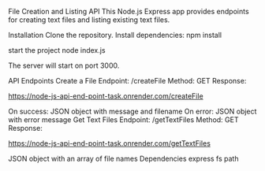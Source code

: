 File Creation and Listing API
This Node.js Express app provides endpoints for creating text files and listing existing text files.

Installation
Clone the repository.
Install dependencies: npm install


start the project
node index.js


The server will start on port 3000.

API Endpoints
Create a File
Endpoint: /createFile
Method: GET
Response:

https://node-js-api-end-point-task.onrender.com/createFile

On success: JSON object with message and filename
On error: JSON object with error message
Get Text Files
Endpoint: /getTextFiles
Method: GET
Response:

https://node-js-api-end-point-task.onrender.com/getTextFiles

JSON object with an array of file names
Dependencies
express
fs
path
